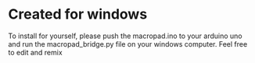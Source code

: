 # Created for windows
To install for yourself, please push the macropad.ino to your arduino uno and run the macropad_bridge.py file on your windows computer. 
Feel free to edit and remix
